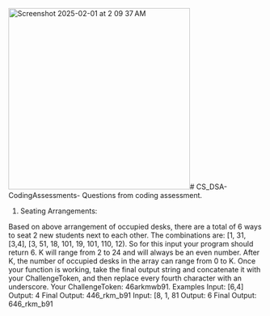 <img width="359" alt="Screenshot 2025-02-01 at 2 09 37 AM" src="https://github.com/user-attachments/assets/63da7a0c-e81a-4ac1-baff-ad8587024f52" /># CS_DSA-CodingAssessments-
Questions from coding assessment.

1. Seating Arrangements:

Based on above arrangement of occupied desks, there are a total of 6 ways to seat 2 new students next to each other. The combinations are: [1, 31, [3,4], [3, 51, 18, 101, 19, 101, 110, 12). So for this input your program should return 6. K will range from 2 to 24 and will always be an even number. After K, the number of occupied desks in the array can range from 0 to K.
Once your function is working, take the final output string and concatenate it with your ChallengeToken, and then replace every fourth character with an underscore.
Your ChallengeToken: 46arkmwb91. 
Examples
Input: [6,4]
Output: 4
Final Output: 446_rkm_b91
Input: [8, 1, 81
Output: 6
Final Output: 646_rkm_b91

